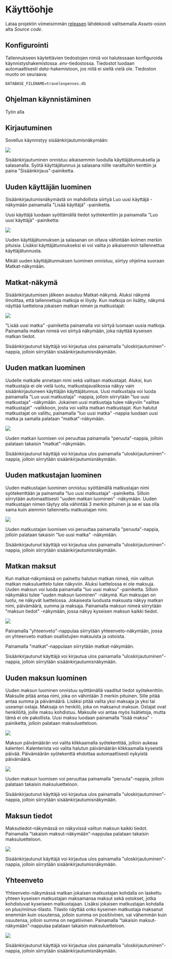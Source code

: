 # Käyttöohje

Lataa projektin viimeisimmän [releasen](https://github.com/phuvio/ot-harjoitustyo/releases) lähdekoodi valitsemalla _Assets_-osion alta _Source code_.

## Konfigurointi

Tallennukseen käytettävien tiedostojen nimiä voi halutessaan konfiguroida käynnistyshakemistossa _.env_-tiedostossa. Tiedostot luodaan automaattisesti _data_-hakemistoon, jos niitä ei siellä vielä ole. Tiedoston muoto on seuraava:

```
DATABASE_FILENAME=travelexpenses.db
```

## Ohjelman käynnistäminen

Työn alla

## Kirjautuminen

Sovellus käynnistyy sisäänkirjautumisnäkymään:

![](./kuvat/Kirjaudu%20sisaan.png)

Sisäänkirjautuminen onnistuu aikaisemmin luodulla käyttäjätunnuksella ja salasanalla. Syötä käyttäjätunnus ja salasana niille varattuihin kenttiin ja paina "Sisäänkirjaus"-painiketta.

## Uuden käyttäjän luominen

Sisäänkirjautumisnäkymästä on mahdollista siirtyä Luo uusi käyttäjä -näkymään painamalla "Lisää käyttäjä" -painiketta.

Uusi käyttäjä luodaan syöttämällä tiedot syötekenttiin ja painamalla "Luo uusi käyttäjä" -painiketta:

![](./kuvat/Luo%20uusi%20kayttaja.png)

Uuden käyttäjätunnuksen ja salasanan on oltava vähintään kolmen merkin pituisia. Lisäksi käyttäjätunnukseksi ei voi valita jo aikaisemmin tallennettua käyttäjätunnusta.

Mikäli uuden käyttäjätunnuksen luominen onnistuu, siirtyy ohjelma suoraan Matkat-näkymään.

## Matkat-näkymä

Sisäänkirjautumisen jälkeen avautuu Matkat-näkymä. Aluksi näkymä ilmoittaa, että tallennettuja matkoja ei löydy. Kun matkoja on lisätty, näkymä näyttää luettelona jokaisen matkan nimen ja matkustajat:

![](./kuvat/Matkat.png)

"Lisää uusi matka" -painiketta painamalla voi siirtyä luomaan uusia matkoja. Painamalla matkan nimeä voi siirtyä näkymään, joka näyttää kyseisen matkan tiedot.

Sisäänkirjautunut käyttäjä voi kirjautua ulos painamalla "uloskirjautuminen"-nappia, jolloin siirrytään sisäänkirjautumisnäkymään.

## Uuden matkan luominen

Uudelle matkalle annetaan nimi sekä valitaan matkustajat. Aluksi, kun matkustajia ei ole vielä luotu, matkustajavalikossa näkyy vain sisäänkirjautuneen käyttäjän käyttäjätunnus. Uusi matkustajia voi luoda painamalla "Luo uusi matkustaja" -nappia, jolloin siirrytään "luo uusi matkustaja" -näkymään. Jokainen uusi matkustaja tulee näkyviin "valitse matkustajat" -valikkoon, josta voi valita matkan matkustajat. Kun halutut matkustajat on valittu, painamalla "luo uusi matka" -nappia luodaan uusi matka ja samalla palataan "matkat"-näkymään. 

![](./kuvat/Luo%20uusi%20matka.png)

Uuden matkan luomisen voi peruuttaa painamalla "peruuta"-nappia, jolloin palataan takaisin "matkat"-näkymään.

Sisäänkirjautunut käyttäjä voi kirjautua ulos painamalla "uloskirjautuminen"-nappia, jolloin siirrytään sisäänkirjautumisnäkymään.

## Uuden matkustajan luominen

Uuden matkustajan luominen onnistuu syöttämällä matkustajan nimi syötekenttään ja painamalla "luo uusi matkustaja" -painiketta. Silloin siirrytään automaattisesti "uuden matkan luominen" -näkymään. Uuden matkustajan nimen täytyy olla vähintää 3 merkin pituinen ja se ei saa olla sama kuin aiemmin tallennettu matkustajan nimi.

![](./kuvat/Luo%20uusi%20matkustaja.png)

Uuden matkustajan luomisen voi peruuttaa painamalla "peruuta"-nappia, jolloin palataan takaisin "luo uusi matka" -näkymään.

Sisäänkirjautunut käyttäjä voi kirjautua ulos painamalla "uloskirjautuminen"-nappia, jolloin siirrytään sisäänkirjautumisnäkymään.

## Matkan maksut

Kun matkat-näkymässä on painettu halutun matkan nimeä, niin valitun matkan maksuluettelo tulee näkyviin. Aluksi luettelossa ei ole maksuja. Uuden maksun voi luoda painamalla "luo uusi maksu" -painiketta. Silloin näkymäksi tulee "uuden maksun luominen" -näkymä. Kun maksujan on luotu, ne näkyvät luettelossa. Jokaisesta luodusta maksusta näkyy matkan nimi, päivämäärä, summa ja maksaja. Painamalla maksun nimeä siirrytään "maksun tiedot" -näkymään, jossa näkyy kyseisen maksun kaikki tiedot. 

![](./kuvat/Laskut.png)

Painamalla "yhteenveto"-nappulaa siirrytään yhteenveto-näkymään, jossa on yhteenveto matkan osallistujien maksuista ja ostoista.

Painamalla "matkat"-nappulaan siirrytään matkat-näkymään.

Sisäänkirjautunut käyttäjä voi kirjautua ulos painamalla "uloskirjautuminen"-nappia, jolloin siirrytään sisäänkirjautumisnäkymään.

## Uuden maksun luominen

Uuden maksun luominen onnistuu syöttämällä vaaditut tiedot syötekenttiin. Maksulle pitää antaa nimi, joka on vähintään 3 merkin pituinen. Sille pitää antaa summa ja päivämäärä. Lisäksi pitää valita yksi maksaja ja yksi tai useampi ostaja. Maksaja on henkilö, joka on maksanut maksun. Ostajat ovat henkilöitä, joille maksu kohdistuu. Maksulle voi antaa myös lisätietoja, mutta tämä ei ole pakollista. Uusi maksu luodaan painamalla "lisää maksu" -painiketta, jolloin palataan maksuluetteloon.

![](./kuvat/Luo%20uusi%20maksu.png)

Maksun päivämäärän voi valita klikkaamalla syötekenttää, jolloin aukeaa kalenteri. Kalenterista voi valita halutun päivämäärän klikkaamalla kyseistä päivää. Päivämäärän syötekenttä ehdottaa automaattisesti nykyistä päivämäärä.

![](./kuvat/Kalenteri.png)

Uuden maksun luomisen voi peruuttaa painamalla "peruuta"-nappia, jolloin palataan takaisin maksuluetteloon.

Sisäänkirjautunut käyttäjä voi kirjautua ulos painamalla "uloskirjautuminen"-nappia, jolloin siirrytään sisäänkirjautumisnäkymään.

## Maksun tiedot

Maksutiedot-näkymässä on näkyvissä valitun maksun kaikki tiedot. Painamalla "takaisin maksut-näkymään"-nappulaa palataan takaisin maksuluetteloon.

![](./kuvat/Laskun%20tiedot.png)

Sisäänkirjautunut käyttäjä voi kirjautua ulos painamalla "uloskirjautuminen"-nappia, jolloin siirrytään sisäänkirjautumisnäkymään.

## Yhteenveto

Yhteenveto-näkymässä matkan jokaisen matkustajan kohdalla on laskettu yhteen kyseisen matkustajan maksamansa maksut sekä ostokset, jotka kohdistuvat kyseiseen matkustajaan. Lisäksi jokaisen matkustajan kohdalla on plus/miinus-tilasto. Tilasto näyttää onko kyseinen matkustaja maksanut enemmän kuin osuutensa, jolloin summa on positiivinen, vai vähemmän kuin osuutensa, jolloin summa on negatiivinen. Painamalla "takaisin maksut-näkymään"-nappulaa palataan takaisin maksuluetteloon.

![](./kuvat/Yhteenveto.png)

Sisäänkirjautunut käyttäjä voi kirjautua ulos painamalla "uloskirjautuminen"-nappia, jolloin siirrytään sisäänkirjautumisnäkymään.
